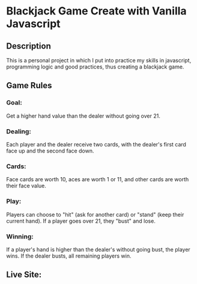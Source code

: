 # Blackjack Game Create with Vanilla Javascript

## Description

This is a personal project in which I put into practice my skills in javascript, programming logic and good practices, thus creating a blackjack game.

## Game Rules

### Goal:
Get a higher hand value than the dealer without going over 21. 

### Dealing:
Each player and the dealer receive two cards, with the dealer's first card face up and the second face down. 

### Cards:
Face cards are worth 10, aces are worth 1 or 11, and other cards are worth their face value. 

### Play:
Players can choose to "hit" (ask for another card) or "stand" (keep their current hand). If a player goes over 21, they "bust" and lose.

### Winning:
If a player's hand is higher than the dealer's without going bust, the player wins. If the dealer busts, all remaining players win. 

## Live Site:

